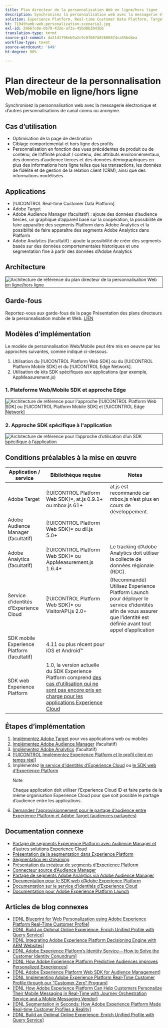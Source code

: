 ```yaml
---
title: Plan directeur de la personnalisation Web en ligne/hors ligne
description: Synchronisez la personnalisation web avec la messagerie électronique et d’autres personnalisations de canal connu ou anonyme.
solution: Experience Platform, Real-time Customer Data Platform, Target, Audience Manager, Analytics, Experience Cloud Services, Data Collection
kt: 7194thumb-web-personalization-scenario2.jpg
exl-id: 29667c0e-bb79-432e-af3a-45bd0b3b43bb
translation-type: tm+mt
source-git-commit: da21d1796eb9a2c9c0f087d82606874ca55bd4ea
workflow-type: tm+mt
source-wordcount: '649'
ht-degree: 80%

---
```


# Plan directeur de la personnalisation Web/mobile en ligne/hors ligne

Synchronisez la personnalisation web avec la messagerie électronique et d’autres personnalisations de canal connu ou anonyme.

## Cas d’utilisation

* Optimisation de la page de destination
* Ciblage comportemental et hors ligne des profils
* Personnalisation en fonction des vues précédentes de produit ou de contenu, de l’affinité produit / contenu, des attributs environnementaux, des données d’audience tierces et des données démographiques en plus des informations hors ligne telles que les transactions, les données de fidélité et de gestion de la relation client (CRM), ainsi que des informations modélisées.

## Applications

* [!UICONTROL Real-time Customer Data Platform]
* Adobe Target
* Adobe Audience Manager (facultatif) : ajoute des données d’audience tierces, un graphique d’appareil basé sur la coopération, la possibilité de faire apparaître des segments Platform dans Adobe Analytics et la possibilité de faire apparaître des segments Adobe Analytics dans Platform
* Adobe Analytics (facultatif) : ajoute la possibilité de créer des segments basés sur des données comportementales historiques et une segmentation fine à partir des données d’Adobe Analytics

## Architecture

<img src="assets/online_offline_personalization_with_apps.svg" alt="Architecture de référence du plan directeur de la personnalisation Web en ligne/hors ligne" style="border:1px solid #4a4a4a" />

## Garde-fous

Reportez-vous aux garde-fous de la page Présentation des plans directeurs de la personnalisation mobile et Web.
[LIEN](overview.md)

## Modèles d’implémentation

Le modèle de personnalisation Web/Mobile peut être mis en oeuvre par les approches suivantes, comme indiqué ci-dessous.

1. Utilisation du [!UICONTROL Platform Web SDK] ou du [!UICONTROL Platform Mobile SDK] et du [!UICONTROL Edge Network].
1. Utilisation de kits SDK spécifiques aux applications (par exemple, AppMeasurement.js)

### 1. Plateforme Web/Mobile SDK et approche Edge

<img src="assets/web_sdk_flow.svg" alt="Architecture de référence pour l'approche [!UICONTROL Platform Web SDK] ou [!UICONTROL Platform Mobile SDK] et [!UICONTROL Edge Network]" style="border:1px solid #4a4a4a" />

### 2. Approche SDK spécifique à l&#39;application

<img src="assets/app_sdk_flow.png" alt="Architecture de référence pour l’approche d’utilisation d’un SDK spécifique à l’application" style="border:1px solid #4a4a4a" />

## Conditions préalables à la mise en œuvre

| Application / service | Bibliothèque requise | Notes |
|---|---|---|
| Adobe Target | [!UICONTROL Platform Web SDK]*, at.js 0.9.1+ ou mbox.js 61+ | at.js est recommandé car mbox.js n’est plus en cours de développement. |
| Adobe Audience Manager (facultatif) | [!UICONTROL Platform Web SDK]* ou dil.js 5.0+ |  |
| Adobe Analytics (facultatif) | [!UICONTROL Platform Web SDK]* ou AppMeasurement.js 1.6.4+ | Le tracking d’Adobe Analytics doit utiliser la collecte de données régionale (RDC). |
| Service d’identités d’Experience Cloud | [!UICONTROL Platform Web SDK]* ou VisitorAPI.js 2.0+ | (Recommandé) Utilisez Experience Platform Launch pour déployer le service d’identités afin de vous assurer que l’identité est définie avant tout appel d’application |
| SDK mobile Experience Platform (facultatif) | 4.11 ou plus récent pour iOS et Android™ |  |
| SDK web Experience Platform | 1.0, la version actuelle du SDK Experience Platform comprend [des cas d’utilisation qui ne sont pas encore pris en charge pour les applications Experience Cloud](https://github.com/adobe/alloy/projects/5) |  |


## Étapes d’implémentation

1. [Implémentez Adobe Target](https://experienceleague.adobe.com/docs/target/using/implement-target/implementing-target.html?lang=fr) pour vos applications web ou mobiles
1. [Implémentez Adobe Audience Manager](https://experienceleague.adobe.com/docs/audience-manager/user-guide/implementation-integration-guides/implement-audience-manager.html?lang=fr) (facultatif)
1. [Implémentez Adobe Analytics](https://experienceleague.adobe.com/docs/analytics/implementation/home.html?lang=fr) (facultatif)
1. [[!UICONTROL Implémentez Experience Platform et le profil client en temps réel]](https://experienceleague.adobe.com/docs/platform-learn/getting-started-for-data-architects-and-data-engineers/overview.html?lang=fr)
1. Implémentez [le service d’identités d’Experience Cloud](https://experienceleague.adobe.com/docs/id-service/using/implementation/implementation-guides.html?lang=fr) ou [le SDK web d’Experience Platform](https://experienceleague.adobe.com/docs/experience-platform/edge/home.html?lang=fr)
   >[!NOTE]
   >
   >Chaque application doit utiliser l’Experience Cloud ID et faire partie de la même organisation Experience Cloud pour que soit possible le partage d’audience entre les applications.
1. [Demandez l’approvisionnement pour le partage d’audience entre Experience Platform et Adobe Target (audiences partagées)](https://www.adobe.com/go/audiences)

## Documentation connexe

* [Partage de segments Experience Platform avec Audience Manager et d’autres solutions Experience Cloud](https://experienceleague.adobe.com/docs/audience-manager/user-guide/implementation-integration-guides/integration-experience-platform/aam-aep-audience-sharing.html?lang=fr)
* [Présentation de la segmentation dans Experience Platform](https://experienceleague.adobe.com/docs/experience-platform/segmentation/home.html?lang=fr)
* [Segmentation en streaming](https://experienceleague.adobe.com/docs/experience-platform/segmentation/api/streaming-segmentation.html?lang=fr)
* [Présentation du créateur de segments d’Experience Platform](https://experienceleague.adobe.com/docs/experience-platform/segmentation/ui/overview.html?lang=fr)
* [Connecteur source d’Audience Manager](https://experienceleague.adobe.com/docs/experience-platform/sources/connectors/adobe-applications/audience-manager.html?lang=fr)
* [Partage de segments Adobe Analytics via Adobe Audience Manager](https://experienceleague.adobe.com/docs/analytics/components/segmentation/segmentation-workflow/seg-publish.html?lang=fr)
* [Documentation pour le SDK web d’Adobe Experience Platform](https://experienceleague.adobe.com/docs/experience-platform/edge/home.html)
* [Documentation sur le service d’identités d’Experience Cloud](https://experienceleague.adobe.com/docs/id-service/using/home.html?lang=fr)
* [Documentation pour Adobe Experience Platform Launch](https://experienceleague.adobe.com/docs/launch/using/home.html?lang=fr)

## Articles de blog connexes

* [[!DNL Blueprint for Web Personalization using Adobe Experience Platform Real-Time Customer Profile]](https://medium.com/adobetech/blueprint-for-web-personalization-using-adobe-experience-platform-real-time-customer-profile-fef2ce7a4b2f)
* [[!DNL Build an Optimal Online Experience: Enrich Unified Profile with Query Service]](https://medium.com/adobetech/build-an-optimal-online-experience-enrich-unified-profile-with-query-service-8027c196ab33)
* [[!DNL Integrating Adobe Experience Platform Decisioning Engine with AEM Websites]](https://jaeness.medium.com/integrating-adobe-experience-platform-decisioning-engine-with-aem-websites-9c222acd12e2)
* [[!DNL Adobe Experience Platform’s Identity Service — How to Solve the Customer Identity Conundrum]](https://medium.com/adobetech/adobe-experience-platforms-identity-service-how-to-solve-the-customer-identity-conundrum-f95e22d16ea9)
* [[!DNL How Adobe Experience Platform Predictive Audiences improves Personalized Experiences]](https://medium.com/adobetech/how-adobe-experience-platform-predictive-audiences-improves-personalized-experiences-1f75a60cb7a3)
* [[!DNL Adobe Experience Platform Web SDK for Audience Management]](https://medium.com/adobetech/adobe-experience-platform-web-sdk-for-audience-management-751fa6d063bc)
* [[!DNL Implementing Adobe Experience Platform Real-Time Customer Profile through our “Customer Zero” Program]](https://medium.com/adobetech/implementing-adobe-experience-platform-real-time-customer-profile-through-our-customer-zero-32e7cd952896)
* [[!DNL How Adobe Experience Platform Can Help Customers Personalize Their Mobile Messaging in Real-Time with Journey Orchestration Service and a Mobile Messaging Vendor]](https://medium.com/adobetech/how-adobe-experience-platform-helped-a-client-personalize-their-mobile-messaging-in-real-time-with-7d634aefa098)
* [[!DNL Segmentation in Seconds: How Adobe Experience Platform Made Real-time Customer Profiles a Reality]](https://medium.com/adobetech/segmentation-in-seconds-how-adobe-experience-platform-made-real-time-customer-profiles-a-reality-a7a8552b0847)
* [[!DNL Build an Optimal Online Experience: Enrich Unified Profile with Query Service]](https://medium.com/adobetech/build-an-optimal-online-experience-enrich-unified-profile-with-query-service-8027c196ab33)
